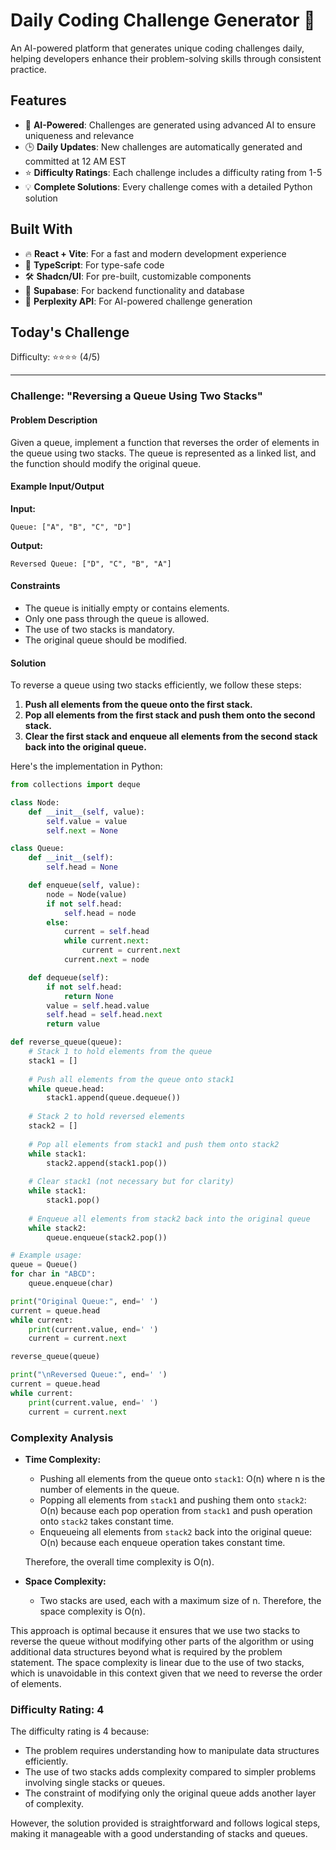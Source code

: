 # Daily Coding Challenge Generator 🚀

An AI-powered platform that generates unique coding challenges daily, helping developers enhance their problem-solving skills through consistent practice.

## Features

- 🤖 **AI-Powered**: Challenges are generated using advanced AI to ensure uniqueness and relevance
- 🕒 **Daily Updates**: New challenges are automatically generated and committed at 12 AM EST
- ⭐ **Difficulty Ratings**: Each challenge includes a difficulty rating from 1-5
- 💡 **Complete Solutions**: Every challenge comes with a detailed Python solution

## Built With

- 🔥 **React + Vite**: For a fast and modern development experience
- 🔷 **TypeScript**: For type-safe code
- 🛠️ **Shadcn/UI**: For pre-built, customizable components
- 🔌 **Supabase**: For backend functionality and database
- 🤖 **Perplexity API**: For AI-powered challenge generation

## Today's Challenge

Difficulty: ⭐⭐⭐⭐ (4/5)

****

### Challenge: "Reversing a Queue Using Two Stacks"

#### Problem Description

Given a queue, implement a function that reverses the order of elements in the queue using two stacks. The queue is represented as a linked list, and the function should modify the original queue.

#### Example Input/Output

**Input:**
```
Queue: ["A", "B", "C", "D"]
```

**Output:**
```
Reversed Queue: ["D", "C", "B", "A"]
```

#### Constraints

- The queue is initially empty or contains elements.
- Only one pass through the queue is allowed.
- The use of two stacks is mandatory.
- The original queue should be modified.

#### Solution

To reverse a queue using two stacks efficiently, we follow these steps:

1. **Push all elements from the queue onto the first stack.**
2. **Pop all elements from the first stack and push them onto the second stack.**
3. **Clear the first stack and enqueue all elements from the second stack back into the original queue.**

Here's the implementation in Python:

```python
from collections import deque

class Node:
    def __init__(self, value):
        self.value = value
        self.next = None

class Queue:
    def __init__(self):
        self.head = None

    def enqueue(self, value):
        node = Node(value)
        if not self.head:
            self.head = node
        else:
            current = self.head
            while current.next:
                current = current.next
            current.next = node

    def dequeue(self):
        if not self.head:
            return None
        value = self.head.value
        self.head = self.head.next
        return value

def reverse_queue(queue):
    # Stack 1 to hold elements from the queue
    stack1 = []
    
    # Push all elements from the queue onto stack1
    while queue.head:
        stack1.append(queue.dequeue())
    
    # Stack 2 to hold reversed elements
    stack2 = []
    
    # Pop all elements from stack1 and push them onto stack2
    while stack1:
        stack2.append(stack1.pop())
    
    # Clear stack1 (not necessary but for clarity)
    while stack1:
        stack1.pop()
    
    # Enqueue all elements from stack2 back into the original queue
    while stack2:
        queue.enqueue(stack2.pop())

# Example usage:
queue = Queue()
for char in "ABCD":
    queue.enqueue(char)

print("Original Queue:", end=' ')
current = queue.head
while current:
    print(current.value, end=' ')
    current = current.next

reverse_queue(queue)

print("\nReversed Queue:", end=' ')
current = queue.head
while current:
    print(current.value, end=' ')
    current = current.next

```

### Complexity Analysis

- **Time Complexity:**
  - Pushing all elements from the queue onto `stack1`: O(n) where n is the number of elements in the queue.
  - Popping all elements from `stack1` and pushing them onto `stack2`: O(n) because each pop operation from `stack1` and push operation onto `stack2` takes constant time.
  - Enqueueing all elements from `stack2` back into the original queue: O(n) because each enqueue operation takes constant time.
  
  Therefore, the overall time complexity is O(n).

- **Space Complexity:**
  - Two stacks are used, each with a maximum size of n. Therefore, the space complexity is O(n).

This approach is optimal because it ensures that we use two stacks to reverse the queue without modifying other parts of the algorithm or using additional data structures beyond what is required by the problem statement. The space complexity is linear due to the use of two stacks, which is unavoidable in this context given that we need to reverse the order of elements.

### Difficulty Rating: 4

The difficulty rating is 4 because:
- The problem requires understanding how to manipulate data structures efficiently.
- The use of two stacks adds complexity compared to simpler problems involving single stacks or queues.
- The constraint of modifying only the original queue adds another layer of complexity.

However, the solution provided is straightforward and follows logical steps, making it manageable with a good understanding of stacks and queues.